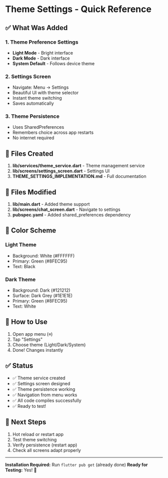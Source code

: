 # Theme Settings - Quick Reference

## ✅ What Was Added

### 1. Theme Preference Settings
- **Light Mode** - Bright interface
- **Dark Mode** - Dark interface  
- **System Default** - Follows device theme

### 2. Settings Screen
- Navigate: Menu → Settings
- Beautiful UI with theme selector
- Instant theme switching
- Saves automatically

### 3. Theme Persistence
- Uses SharedPreferences
- Remembers choice across app restarts
- No internet required

## 📁 Files Created

1. **lib/services/theme_service.dart** - Theme management service
2. **lib/screens/settings_screen.dart** - Settings UI
3. **THEME_SETTINGS_IMPLEMENTATION.md** - Full documentation

## 📝 Files Modified

1. **lib/main.dart** - Added theme support
2. **lib/screens/chat_screen.dart** - Navigate to settings
3. **pubspec.yaml** - Added shared_preferences dependency

## 🎨 Color Scheme

### Light Theme
- Background: White (#FFFFFF)
- Primary: Green (#8FEC95)
- Text: Black

### Dark Theme  
- Background: Dark (#121212)
- Surface: Dark Grey (#1E1E1E)
- Primary: Green (#8FEC95)
- Text: White

## 🚀 How to Use

1. Open app menu (≡)
2. Tap "Settings"
3. Choose theme (Light/Dark/System)
4. Done! Changes instantly

## ✅ Status

- ✅ Theme service created
- ✅ Settings screen designed
- ✅ Theme persistence working
- ✅ Navigation from menu works
- ✅ All code compiles successfully
- ✅ Ready to test!

## 🧪 Next Steps

1. Hot reload or restart app
2. Test theme switching
3. Verify persistence (restart app)
4. Check all screens adapt properly

---

**Installation Required:** Run `flutter pub get` (already done)
**Ready for Testing:** Yes! 🎉
